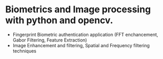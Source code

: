 # Biometrics and Image processing with python and opencv.

- Fingerprint Biometric authentication application (FFT enchancement, Gabor Filtering, Feature Extraction)
- Image Enhancement and filtering, Spatial and Frequency filtering techniques



